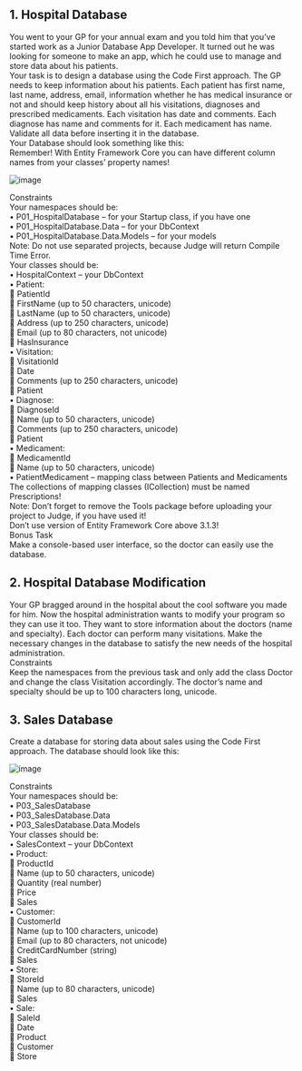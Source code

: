 ## 1.	Hospital Database</br>
You went to your GP for your annual exam and you told him that you’ve started work as a Junior Database App Developer. It turned out he was looking for someone to make an app, which he could use to manage and store data about his patients.</br>
Your task is to design a database using the Code First approach. The GP needs to keep information about his patients. Each patient has first name, last name, address, email, information whether he has medical insurance or not and should keep history about all his visitations, diagnoses and prescribed medicaments. Each visitation has date and comments. Each diagnose has name and comments for it. Each medicament has name. Validate all data before inserting it in the database.</br>
Your Database should look something like this:</br>
Remember! With Entity Framework Core you can have different column names from your classes’ property names!</br>

 ![image](https://user-images.githubusercontent.com/106471266/224808345-41621a48-8227-4ef0-953a-4452c668d38d.png)

Constraints</br>
Your namespaces should be:</br>
•	P01_HospitalDatabase – for your Startup class, if you have one</br>
•	P01_HospitalDatabase.Data – for your DbContext</br>
•	P01_HospitalDatabase.Data.Models – for your models</br>
Note: Do not use separated projects, because Judge will return Compile Time Error.</br>
Your classes should be:</br>
•	HospitalContext – your DbContext</br>
•	Patient:</br>
	PatientId</br>
	FirstName (up to 50 characters, unicode)</br>
	LastName (up to 50 characters, unicode)</br>
	Address (up to 250 characters, unicode)</br>
	Email (up to 80 characters, not unicode)</br>
	HasInsurance</br>
•	Visitation:</br>
	VisitationId</br>
	Date</br>
	Comments (up to 250 characters, unicode)</br>
	Patient</br>
•	Diagnose:</br>
	DiagnoseId</br>
	Name (up to 50 characters, unicode)</br>
	Comments (up to 250 characters, unicode)</br>
	Patient</br>
•	Medicament:</br>
	MedicamentId</br>
	Name (up to 50 characters, unicode)</br>
•	PatientMedicament – mapping class between Patients and Medicaments</br>
The collections of mapping classes (ICollection<PatientMedicament>) must be named Prescriptions!</br>
Note: Don’t forget to remove the Tools package before uploading your project to Judge, if you have used it!</br>
Don’t use version of Entity Framework Core above 3.1.3!</br>
Bonus Task</br>
Make a console-based user interface, so the doctor can easily use the database.</br>
## 2.	Hospital Database Modification
Your GP bragged around in the hospital about the cool software you made for him. Now the hospital administration wants to modify your program so they can use it too. They want to store information about the doctors (name and specialty). Each doctor can perform many visitations. Make the necessary changes in the database to satisfy the new needs of the hospital administration. </br>
Constraints</br>
Keep the namespaces from the previous task and only add the class Doctor and change the class Visitation accordingly. The doctor’s name and specialty should be up to 100 characters long, unicode.</br>

## 3.	Sales Database
Create a database for storing data about sales using the Code First approach. The database should look like this:</br>
 
![image](https://user-images.githubusercontent.com/106471266/224808462-85479580-2f90-4270-a4b6-5d3ca44d94dd.png)
  
Constraints</br>
Your namespaces should be:</br>
•	P03_SalesDatabase</br>
•	P03_SalesDatabase.Data</br>
•	P03_SalesDatabase.Data.Models</br>
Your classes should be:</br>
•	SalesContext – your DbContext</br>
•	Product:</br>
	ProductId</br>
	Name (up to 50 characters, unicode)</br>
	Quantity (real number)</br>
	Price</br>
	Sales</br>
•	Customer:</br>
	CustomerId</br>
	Name (up to 100 characters, unicode)</br>
	Email (up to 80 characters, not unicode)</br>
	CreditCardNumber (string)</br>
	Sales</br>
•	Store:</br>
	StoreId</br>
	Name (up to 80 characters, unicode)</br>
	Sales</br>
•	Sale:</br>
	SaleId</br>
	Date</br>
	Product</br>
	Customer</br>
	Store</br>
